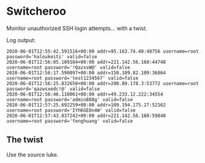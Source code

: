 # Switcheroo

Monitor unauthorized SSH login attempts... with a twist.


Log output:

```
2020-06-01T12:55:42.591516+00:00 addr=95.163.74.40:48756 username=root password='haloukeiti' valid=false
2020-06-01T12:56:05.109184+00:00 addr=221.142.56.160:44748 username=root password='!QazxsW@' valid=false
2020-06-01T12:56:17.590097+00:00 addr=150.109.82.109:36864 username=root password='test1234567' valid=false
2020-06-01T12:56:25.832650+00:00 addr=200.89.178.3:53772 username=root password='qazwsxedc!@' valid=false
2020-06-01T12:56:46.110061+00:00 addr=49.233.12.222:34554 username=root password='admin888g' valid=false
2020-06-01T12:57:25.692259+00:00 addr=109.194.175.27:52162 username=root password='IYhKGE8n4W' valid=false
2020-06-01T12:57:43.037242+00:00 addr=221.142.56.160:59848 username=root password='fenghuang' valid=false
```


## The twist

Use the source luke.
